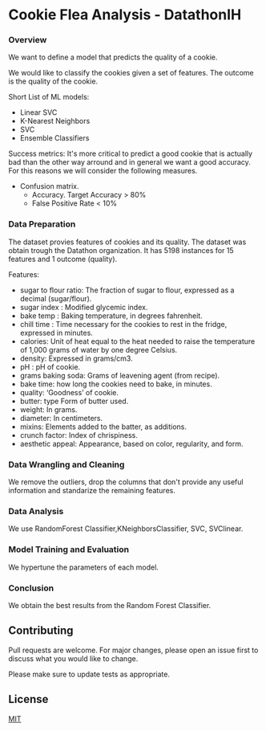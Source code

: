 # Cookie Flea Analysis - DatathonIH


### Overview

We want to define a model that predicts the quality of a cookie. 

We would like to classify the cookies given a set of features. The outcome is the quality of the cookie. 

Short List of ML models:

- Linear SVC
- K-Nearest Neighbors
- SVC 
- Ensemble Classifiers


Success metrics:
It's more critical to predict a good cookie that is actually bad than the other way arround and in general we want a good accuracy. For this reasons we will consider the following measures.

- Confusion matrix. 
     - Accuracy. Target Accuracy > 80%
     - False Positive Rate < 10%




### Data Preparation


The dataset provies features of cookies and its quality. The dataset was obtain trough the Datathon organization. 
It has 5198 instances for 15 features and 1 outcome (quality).

Features: 
- sugar to flour ratio: The fraction of sugar to flour, expressed as a decimal (sugar/flour).
- sugar index : Modified glycemic index.
- bake temp : Baking temperature, in degrees fahrenheit.
- chill time : Time necessary for the cookies to rest in the fridge, expressed in minutes.
- calories: Unit of heat equal to the heat needed to raise the temperature of 1,000 grams of water by one degree Celsius.
- density: Expressed in grams/cm3.
- pH : pH of cookie.
- grams baking soda: Grams of leavening agent (from recipe).
- bake time: how long the cookies need to bake, in minutes.
- quality: ‘Goodness’ of cookie.
- butter: type Form of butter used.
- weight: In grams.
- diameter: In centimeters.
- mixins: Elements added to the batter, as additions.
- crunch factor: Index of chrispiness.
- aesthetic appeal: Appearance, based on color, regularity, and form.



### Data Wrangling and Cleaning

We remove the outliers, drop the columns that don't provide any useful information and standarize the remaining features.

### Data Analysis

We use RandomForest Classifier,KNeighborsClassifier, SVC, SVClinear.


### Model Training and Evaluation

We hypertune the parameters of each model.

### Conclusion

We obtain the best results from the Random Forest Classifier. 



## Contributing
Pull requests are welcome. For major changes, please open an issue first to discuss what you would like to change.

Please make sure to update tests as appropriate.

## License
[MIT](https://choosealicense.com/licenses/mit/)
